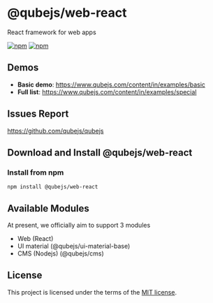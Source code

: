 # @qubejs/web-react
React framework for web apps

[![npm](https://img.shields.io/npm/dm/@qubejs/web-react.svg)](https://www.npmjs.com/package/@qubejs/web-react)
[![npm](https://img.shields.io/npm/v/@qubejs/web-react.svg)](https://www.npmjs.com/package/@qubejs/web-react)


## Demos

- **Basic demo**: https://www.qubejs.com/content/in/examples/basic
- **Full list**: https://www.qubejs.com/content/in/examples/special


## Issues Report
https://github.com/qubejs/qubejs

## Download and Install @qubejs/web-react

### Install from npm

```
npm install @qubejs/web-react
```
## Available Modules

At present, we officially aim to support 3 modules

- Web (React)
- UI material (@qubejs/ui-material-base)
- CMS (Nodejs) (@qubejs/cms)

## License

This project is licensed under the terms of the
[MIT license](/LICENSE).
